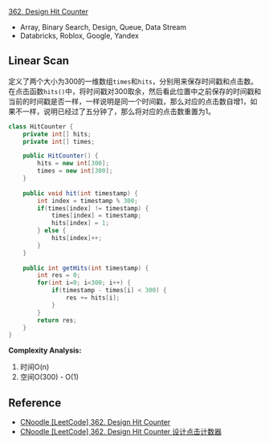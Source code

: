[362. Design Hit Counter](https://leetcode.com/problems/design-hit-counter/description/)

* Array, Binary Search, Design, Queue, Data Stream
* Databricks, Roblox, Google, Yandex


## Linear Scan
定义了两个大小为300的一维数组`times`和`hits`，分别用来保存时间戳和点击数。在点击函数`hits()`中，将时间戳对300取余，然后看此位置中之前保存的时间戳和当前的时间戳是否一样，一样说明是同一个时间戳，那么对应的点击数自增1，如果不一样，说明已经过了五分钟了，那么将对应的点击数重置为1。
```java
class HitCounter {
    private int[] hits;
    private int[] times;

    public HitCounter() {
        hits = new int[300];
        times = new int[300];
    }
    
    public void hit(int timestamp) {
        int index = timestamp % 300;
        if(times[index] != timestamp) {
            times[index] = timestamp;
            hits[index] = 1;
        } else {
            hits[index]++;
        }
    }
    
    public int getHits(int timestamp) {
        int res = 0;
        for(int i=0; i<300; i++) {
            if(timestamp - times[i] < 300) {
                res += hits[i];
            }
        }
        return res;
    }
}
```
**Complexity Analysis:**
1. 时间O(n)
2. 空间O(300) - O(1)


## Reference
* [CNoodle [LeetCode] 362. Design Hit Counter ](https://www.cnblogs.com/cnoodle/p/12695473.html)
* [CNoodle [LeetCode] 362. Design Hit Counter 设计点击计数器](https://www.cnblogs.com/grandyang/p/5605552.html)